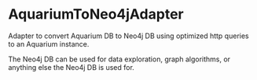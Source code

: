 # AquariumToNeo4jAdapter

Adapter to convert Aquarium DB to Neo4j DB using optimized http queries to an Aquarium instance.

The Neo4j DB can be used for data exploration, graph algorithms, or anything else the Neo4j DB is used for.
